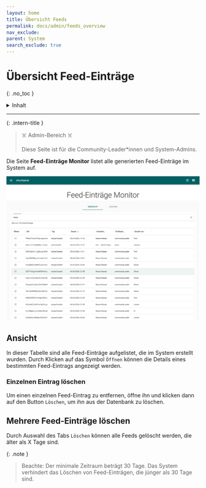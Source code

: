 ```yaml
---
layout: home
title: Übersicht Feeds
permalink: docs/admin/feeds_overview
nav_exclude: 
parent: System
search_exclude: true
---
```

# Übersicht Feed-Einträge
{: .no_toc }

<details markdown="block">
  <summary>
    Inhalt
  </summary>
  {: .text-delta }
- TOC
{:toc}
</details>

---

{: .intern-title }

> ☠️ Admin-Bereich ☠️
>
>Diese Seite ist für die Community-Leader\*innen und System-Admins.



Die Seite **Feed-Einträge Monitor** listet alle generierten Feed-Einträge im System auf. 

![Rezept-Übersicht](https://github.com/chuchipirat/chuchipirat.github.io/blob/main/docs/admin/_images/feed_monitor.png?raw=true)

## Ansicht

In dieser Tabelle sind alle Feed-Einträge aufgelistet, die im System erstellt wurden. Durch Klicken auf das Symbol `Öffnen` können die Details eines bestimmten Feed-Eintrags angezeigt werden.

### Einzelnen Eintrag löschen

Um einen einzelnen Feed-Eintrag zu entfernen, öffne ihn und klicken dann auf den Button `Löschen`, um ihn aus der Datenbank zu löschen.

## Mehrere Feed-Einträge löschen

Durch Auswahl des Tabs `Löschen` können alle Feeds gelöscht werden, die älter als X Tage sind.

{: .note } 

> Beachte: Der minimale Zeitraum beträgt 30 Tage. Das System verhindert das Löschen von Feed-Einträgen, die jünger als 30 Tage sind.

